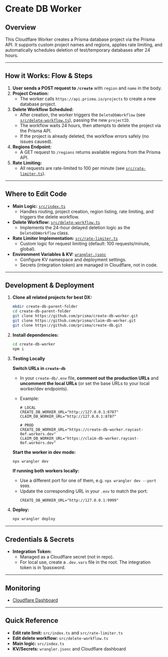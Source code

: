# Create DB Worker

## Overview

This Cloudflare Worker creates a Prisma database project via the Prisma API. It supports custom project names and regions, applies rate limiting, and automatically schedules deletion of test/temporary databases after 24 hours.

---

## How it Works: Flow & Steps

1. **User sends a POST request to `/create`** with `region` and `name` in the body.
2. **Project Creation:**
   - The worker calls `https://api.prisma.io/projects` to create a new database project.
3. **Delete Workflow Scheduled:**
   - After creation, the worker triggers the `DeleteDbWorkflow` (see [`src/delete-workflow.ts`](src/delete-workflow.ts)), passing the new `projectID`.
   - The workflow waits 24 hours, then attempts to delete the project via the Prisma API.
   - If the project is already deleted, the workflow errors safely (no issues caused).
4. **Regions Endpoint:**
   - A GET request to `/regions` returns available regions from the Prisma API.
5. **Rate Limiting:**
   - All requests are rate-limited to 100 per minute (see [`src/rate-limiter.ts`](src/rate-limiter.ts)).

---

## Where to Edit Code

- **Main Logic:** [`src/index.ts`](src/index.ts)
  - Handles routing, project creation, region listing, rate limiting, and triggers the delete workflow.
- **Delete Workflow:** [`src/delete-workflow.ts`](src/delete-workflow.ts)
  - Implements the 24-hour delayed deletion logic as the `DeleteDbWorkflow` class.
- **Rate Limiter Implementation:** [`src/rate-limiter.ts`](src/rate-limiter.ts)
  - Custom logic for request limiting (default: 100 requests/minute, global).
- **Environment Variables & KV:** [`wrangler.jsonc`](wrangler.jsonc)
  - Configure KV namespace and deployment settings.
  - Secrets (integration token) are managed in Cloudflare, not in code.

---

## Development & Deployment

1. **Clone all related projects for best DX:**

   ```bash
   mkdir create-db-parent-folder
   cd create-db-parent-folder
   git clone https://github.com/prisma/create-db-worker.git
   git clone https://github.com/prisma/claim-db-worker.git
   git clone https://github.com/prisma/create-db.git
   ```

2. **Install dependencies:**

   ```bash
   cd create-db-worker
   npm i
   ```

3. **Testing Locally**

   **Switch URLs in `create-db`**

   - In your `create-db/.env` file, **comment out the production URLs** and **uncomment the local URLs** (or set the base URLs to your local worker/dev endpoints).
   - Example:

     ```env
     # LOCAL
     CREATE_DB_WORKER_URL="http://127.0.0.1:8787"
     CLAIM_DB_WORKER_URL="http://127.0.0.1:8787"

     # PROD
     CREATE_DB_WORKER_URL="https://create-db-worker.raycast-0ef.workers.dev"
     CLAIM_DB_WORKER_URL="https://claim-db-worker.raycast-0ef.workers.dev"
     ```

   **Start the worker in dev mode:**

   ```bash
   npx wrangler dev
   ```

   **If running both workers locally:**

   - Use a different port for one of them, e.g. `npx wrangler dev --port 9999`.
   - Update the corresponding URL in your `.env` to match the port:
     ```env
     CREATE_DB_WORKER_URL="http://127.0.0.1:9999"
     ```

4. **Deploy:**

   ```bash
   npx wrangler deploy
   ```

---

## Credentials & Secrets

- **Integration Token:**
  - Managed as a Cloudflare secret (not in repo).
  - For local use, create a `.dev.vars` file in the root. The integration token is in 1password.

---

## Monitoring

- [Cloudflare Dashboard](https://dash.cloudflare.com/0ef7f922ce028e16c1a44d98c86511b0/workers/services/view/create-db-worker/production/metrics)

---

## Quick Reference

- **Edit rate limit:** `src/index.ts` and `src/rate-limiter.ts`
- **Edit delete workflow:** `src/delete-workflow.ts`
- **Main logic:** `src/index.ts`
- **KV/Secrets:** `wrangler.jsonc` and Cloudflare dashboard
